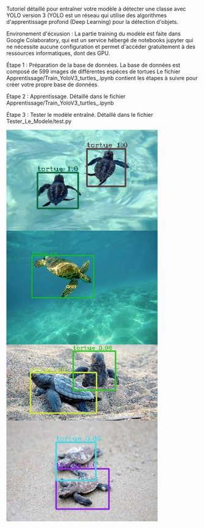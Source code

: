 Tutoriel détaillé pour entraîner votre modèle à détecter une classe avec YOLO version 3 
(YOLO est un réseau qui utilise des algorithmes d'apprentissage profond (Deep Learning) 
pour la détection d'objets.

Environement d'écxusion :
La partie training du modèle est faite dans Google Colaboratory, qui est un service hébergé
de notebooks jupyter qui ne nécessite aucune configuration et permet d'accéder gratuitement 
à des ressources informatiques, dont des GPU.

Étape 1 : Préparation de la base de données.
La base de données est composé de 599 images de différentes espèces de tortues
Le fichier Apprentissage/Train_YoloV3_turtles_.ipynb contient les étapes à suivre pour créer votre propre base de données.

Étape 2 : Apprentissage.
Détaillé dans le fichier Apprentissage/Train_YoloV3_turtles_.ipynb

Étape 3 : Tester le modèle entraîné.
Détaillé dans le fichier Tester_Le_Modele/test.py

![results](https://github.com/OAMELLAL/Yolov3_1_class_turtle/blob/master/Tester_Le_Modele/ResultatDeDetection/imageonline-co-merged-image%20(1).png)


